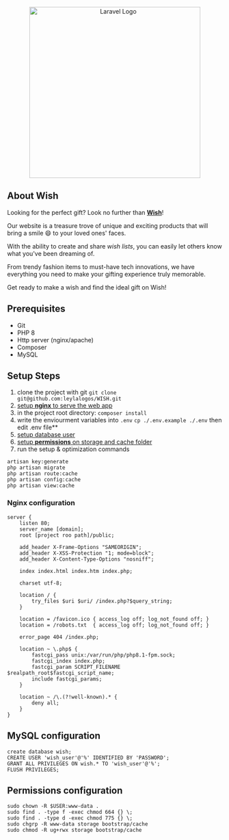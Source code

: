 <p align="center"><a href="https://wish.xnor.one" target="_blank"><img src="https://wish.xnor.one/frontend/images/Wish.png" width="400" alt="Laravel Logo"></a></p>

## About Wish

Looking for the perfect gift? Look no further than **[Wish](https://wish.xnor.one/)**!

Our website is a treasure trove of unique and exciting products that will bring a smile :smile: to your loved ones' faces.

With the ability to create and share *wish lists*, you can easily let others know what you've been dreaming of.

From trendy fashion items to must-have tech innovations, we have everything you need to make your gifting experience truly memorable.

Get ready to make a wish and find the ideal gift on Wish!

## Prerequisites

-   Git
-   PHP 8
-   Http server (nginx/apache)
-   Composer
-   MySQL

## Setup Steps

1. clone the project with git
  `git clone git@github.com:leylalogos/WISH.git`
2. [setup **nginx** to serve the web app](#nginx-configuration)
3. in the project root directory:
   `composer install`
4.  write the enviourment variables into `.env`
   `cp ./.env.example ./.env` then edit .env file**
5. [setup database user](#mysql-configuration)
6. [setup **permissions** on storage and cache folder](#permissions-configuration)
7. run the setup & optimization commands
```
artisan key:generate
php artisan migrate
php artisan route:cache
php artisan config:cache
php artisan view:cache
```


### Nginx configuration

```
server {
    listen 80;
    server_name [domain];
    root [project roo path]/public;

    add_header X-Frame-Options "SAMEORIGIN";
    add_header X-XSS-Protection "1; mode=block";
    add_header X-Content-Type-Options "nosniff";

    index index.html index.htm index.php;

    charset utf-8;

    location / {
        try_files $uri $uri/ /index.php?$query_string;
    }

    location = /favicon.ico { access_log off; log_not_found off; }
    location = /robots.txt  { access_log off; log_not_found off; }

    error_page 404 /index.php;

    location ~ \.php$ {
        fastcgi_pass unix:/var/run/php/php8.1-fpm.sock;
        fastcgi_index index.php;
        fastcgi_param SCRIPT_FILENAME $realpath_root$fastcgi_script_name;
        include fastcgi_params;
    }

    location ~ /\.(?!well-known).* {
        deny all;
    }
}
```

## MySQL configuration

```
create database wish;
CREATE USER 'wish_user'@'%' IDENTIFIED BY 'PASSWORD';
GRANT ALL PRIVILEGES ON wish.* TO 'wish_user'@'%';
FLUSH PRIVILEGES;

```

## Permissions configuration

```
sudo chown -R $USER:www-data .
sudo find . -type f -exec chmod 664 {} \;
sudo find . -type d -exec chmod 775 {} \;
sudo chgrp -R www-data storage bootstrap/cache
sudo chmod -R ug+rwx storage bootstrap/cache

```
